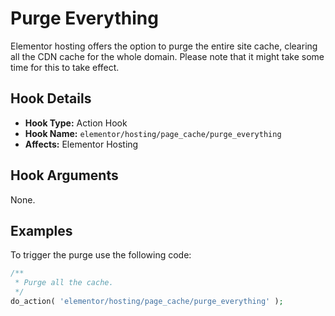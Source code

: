 # Purge Everything

<Badge type="tip" vertical="top" text="Elementor Hosting" /> <Badge type="warning" vertical="top" text="Intermediate" />

Elementor hosting offers the option to purge the entire site cache, clearing all the CDN cache for the whole domain. Please note that it might take some time for this to take effect.

## Hook Details

* **Hook Type:** Action Hook
* **Hook Name:** `elementor/hosting/page_cache/purge_everything`
* **Affects:** Elementor Hosting

## Hook Arguments

None.

## Examples

To trigger the purge use the following code:

```php
/**
 * Purge all the cache.
 */
do_action( 'elementor/hosting/page_cache/purge_everything' );
```
